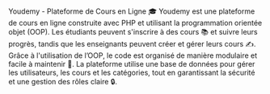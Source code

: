 Youdemy - Plateforme de Cours en Ligne
🎓 Youdemy est une plateforme de cours en ligne construite avec PHP et utilisant la programmation orientée objet (OOP).
Les étudiants peuvent s'inscrire à des cours 📚 et suivre leurs progrès, tandis que les enseignants peuvent créer et gérer leurs cours ✍️.
Grâce à l'utilisation de l’OOP, le code est organisé de manière modulaire et facile à maintenir 🔧.
La plateforme utilise une base de données pour gérer les utilisateurs, les cours et les catégories, tout en garantissant la sécurité et une gestion des rôles claire 🔒.
